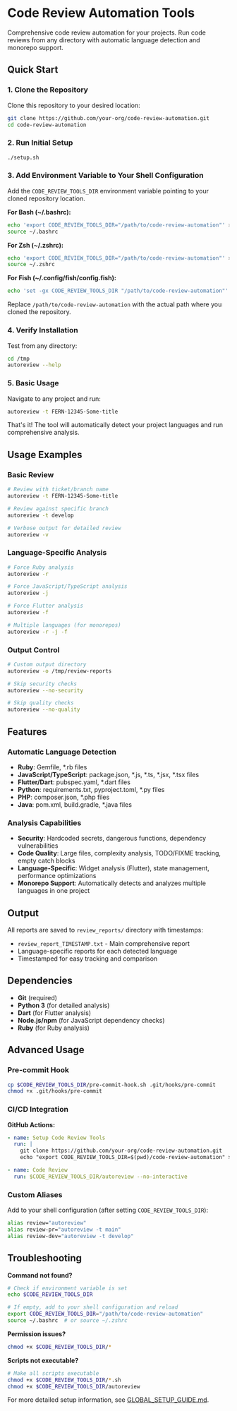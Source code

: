 # Code Review Automation Tools

Comprehensive code review automation for your projects. Run code reviews from any directory with automatic language detection and monorepo support.

## Quick Start

### 1. Clone the Repository

Clone this repository to your desired location:
```bash
git clone https://github.com/your-org/code-review-automation.git
cd code-review-automation
```

### 2. Run Initial Setup
```bash
./setup.sh
```

### 3. Add Environment Variable to Your Shell Configuration

Add the `CODE_REVIEW_TOOLS_DIR` environment variable pointing to your cloned repository location.

**For Bash (~/.bashrc):**
```bash
echo 'export CODE_REVIEW_TOOLS_DIR="/path/to/code-review-automation"' >> ~/.bashrc
source ~/.bashrc
```

**For Zsh (~/.zshrc):**
```bash
echo 'export CODE_REVIEW_TOOLS_DIR="/path/to/code-review-automation"' >> ~/.zshrc
source ~/.zshrc
```

**For Fish (~/.config/fish/config.fish):**
```bash
echo 'set -gx CODE_REVIEW_TOOLS_DIR "/path/to/code-review-automation"' >> ~/.config/fish/config.fish
```

Replace `/path/to/code-review-automation` with the actual path where you cloned the repository.

### 4. Verify Installation

Test from any directory:
```bash
cd /tmp
autoreview --help
```

### 5. Basic Usage

Navigate to any project and run:
```bash
autoreview -t FERN-12345-Some-title
```

That's it! The tool will automatically detect your project languages and run comprehensive analysis.

## Usage Examples

### Basic Review
```bash
# Review with ticket/branch name
autoreview -t FERN-12345-Some-title

# Review against specific branch
autoreview -t develop

# Verbose output for detailed review
autoreview -v
```

### Language-Specific Analysis
```bash
# Force Ruby analysis
autoreview -r

# Force JavaScript/TypeScript analysis
autoreview -j

# Force Flutter analysis
autoreview -f

# Multiple languages (for monorepos)
autoreview -r -j -f
```

### Output Control
```bash
# Custom output directory
autoreview -o /tmp/review-reports

# Skip security checks
autoreview --no-security

# Skip quality checks
autoreview --no-quality
```

## Features

### Automatic Language Detection
- **Ruby**: Gemfile, *.rb files
- **JavaScript/TypeScript**: package.json, *.js, *.ts, *.jsx, *.tsx files
- **Flutter/Dart**: pubspec.yaml, *.dart files
- **Python**: requirements.txt, pyproject.toml, *.py files
- **PHP**: composer.json, *.php files
- **Java**: pom.xml, build.gradle, *.java files

### Analysis Capabilities
- **Security**: Hardcoded secrets, dangerous functions, dependency vulnerabilities
- **Code Quality**: Large files, complexity analysis, TODO/FIXME tracking, empty catch blocks
- **Language-Specific**: Widget analysis (Flutter), state management, performance optimizations
- **Monorepo Support**: Automatically detects and analyzes multiple languages in one project

## Output

All reports are saved to `review_reports/` directory with timestamps:
- `review_report_TIMESTAMP.txt` - Main comprehensive report
- Language-specific reports for each detected language
- Timestamped for easy tracking and comparison

## Dependencies

- **Git** (required)
- **Python 3** (for detailed analysis)
- **Dart** (for Flutter analysis)
- **Node.js/npm** (for JavaScript dependency checks)
- **Ruby** (for Ruby analysis)

## Advanced Usage

### Pre-commit Hook
```bash
cp $CODE_REVIEW_TOOLS_DIR/pre-commit-hook.sh .git/hooks/pre-commit
chmod +x .git/hooks/pre-commit
```

### CI/CD Integration

**GitHub Actions:**
```yaml
- name: Setup Code Review Tools
  run: |
    git clone https://github.com/your-org/code-review-automation.git
    echo "export CODE_REVIEW_TOOLS_DIR=$(pwd)/code-review-automation" >> $GITHUB_ENV

- name: Code Review
  run: $CODE_REVIEW_TOOLS_DIR/autoreview --no-interactive
```

### Custom Aliases
Add to your shell configuration (after setting `CODE_REVIEW_TOOLS_DIR`):
```bash
alias review="autoreview"
alias review-pr="autoreview -t main"
alias review-dev="autoreview -t develop"
```

## Troubleshooting

**Command not found?**
```bash
# Check if environment variable is set
echo $CODE_REVIEW_TOOLS_DIR

# If empty, add to your shell configuration and reload
export CODE_REVIEW_TOOLS_DIR="/path/to/code-review-automation"
source ~/.bashrc  # or source ~/.zshrc
```

**Permission issues?**
```bash
chmod +x $CODE_REVIEW_TOOLS_DIR/*
```

**Scripts not executable?**
```bash
# Make all scripts executable
chmod +x $CODE_REVIEW_TOOLS_DIR/*.sh
chmod +x $CODE_REVIEW_TOOLS_DIR/autoreview
```

For more detailed setup information, see [GLOBAL_SETUP_GUIDE.md](GLOBAL_SETUP_GUIDE.md).
